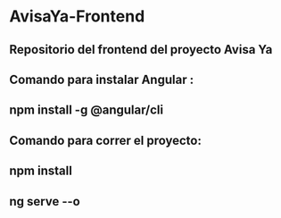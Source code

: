 # AvisaYa-Frontend
## Repositorio del frontend del proyecto Avisa Ya

## Comando para instalar Angular :
## npm install -g @angular/cli

## Comando para correr el proyecto: 
## npm install
## ng serve --o
